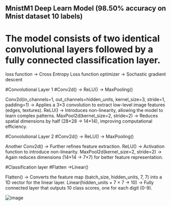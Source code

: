 ## MnistM1 Deep Learn Model (98.50% accuracy on  Mnist dataset 10 labels)
# The model consists of two identical convolutional layers followed by a fully connected classification layer.

loss function -> Cross Entropy Loss function
optimizer -> Sochastic gradient descent

#Convolutional Layer 1
#Conv2d() -> ReLU() -> MaxPooling()

Conv2d(in_channels=1, out_channels=hidden_units, kernel_size=3, stride=1, padding=1) → Applies a 3×3 convolution to extract low-level image features (edges, textures).
ReLU() → Introduces non-linearity, allowing the model to learn complex patterns.
MaxPool2d(kernel_size=2, stride=2) → Reduces spatial dimensions by half (28×28 → 14×14), improving computational efficiency.

#Convolutional Layer 2
#Conv2d() -> ReLU() -> MaxPooling() 

Another Conv2d() → Further refines feature extraction.
ReLU() → Activation function to introduce non-linearity.
MaxPool2d(kernel_size=2, stride=2) → Again reduces dimensions (14×14 → 7×7) for better feature representation.

#Classification layer
#Flatten ->Linear()

Flatten() → Converts the feature map (batch_size, hidden_units, 7, 7) into a 1D vector for the linear layer.
Linear(hidden_units × 7 × 7 → 10) → Fully connected layer that outputs 10 class scores, one for each digit (0-9).


![image](https://github.com/user-attachments/assets/a244be96-d6ec-427b-bebd-900eeb0e5b58)
